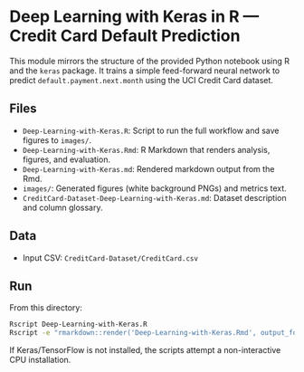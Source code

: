 # Deep Learning with Keras in R — Credit Card Default Prediction

This module mirrors the structure of the provided Python notebook using R and the `keras` package. It trains a simple feed-forward neural network to predict `default.payment.next.month` using the UCI Credit Card dataset.

## Files
- `Deep-Learning-with-Keras.R`: Script to run the full workflow and save figures to `images/`.
- `Deep-Learning-with-Keras.Rmd`: R Markdown that renders analysis, figures, and evaluation.
- `Deep-Learning-with-Keras.md`: Rendered markdown output from the Rmd.
- `images/`: Generated figures (white background PNGs) and metrics text.
- `CreditCard-Dataset-Deep-Learning-with-Keras.md`: Dataset description and column glossary.

## Data
- Input CSV: `CreditCard-Dataset/CreditCard.csv`

## Run
From this directory:

```bash
Rscript Deep-Learning-with-Keras.R
Rscript -e "rmarkdown::render('Deep-Learning-with-Keras.Rmd', output_format='md_document')"
```

If Keras/TensorFlow is not installed, the scripts attempt a non-interactive CPU installation.


